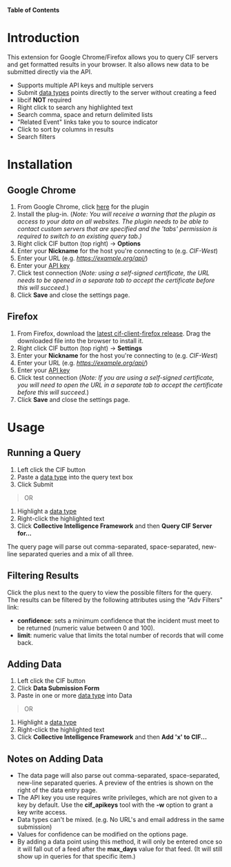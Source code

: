 **Table of Contents**


# Introduction #

This extension for Google Chrome/Firefox allows you to query CIF servers and get formatted results in your browser. It also allows new data to be submitted directly via the API.

  * Supports multiple API keys and multiple servers
  * Submit [data types](DataTypes.md) points directly to the server without creating a feed
  * libcif **NOT** required
  * Right click to search any highlighted text
  * Search comma, space and return delimited lists
  * "Related Event" links take you to source indicator
  * Click to sort by columns in results
  * Search filters

# Installation #
## Google Chrome ##
  1. From Google Chrome, click [here](https://chrome.google.com/webstore/detail/collective-intelligence-f/bimiihlcdmbjjpbmnkiaaiolfneljdne) for the plugin
  1. Install the plug-in. (_Note: You will receive a warning that the plugin as access to your data on all websites. The plugin needs to be able to contact custom servers that are specified and the 'tabs' permission is required to switch to an existing query tab.)_
  1. Right click CIF button (top right) -> **Options**
  1. Enter your **Nickname** for the host you're connecting to (e.g. _CIF-West_)
  1. Enter your URL (e.g. _https://example.org/api/_)
  1. Enter your [API key](Tools_cif_apikeys.md)
  1. Click test connection  (_Note: using a self-signed certificate, the URL needs to be opened in a separate tab to accept the certificate before this will succeed._)
  1. Click **Save** and close the settings page.

## Firefox ##
  1. From Firefox, download the [latest cif-client-firefox release](https://github.com/collectiveintel/cif-client-chrome/releases). Drag the downloaded file into the browser to install it.
  1. Right click CIF button (top right) -> **Settings**
  1. Enter your **Nickname** for the host you're connecting to (e.g. _CIF-West_)
  1. Enter your URL (e.g. _https://example.org/api/_)
  1. Enter your [API key](Tools_cif_apikeys.md)
  1. Click test connection  (_Note: If you are using a self-signed certificate, you will need to open the URL in a separate tab to accept the certificate before this will succeed._)
  1. Click **Save** and close the settings page.

# Usage #
## Running a Query ##
  1. Left click the CIF button
  1. Paste a [data type](DataTypes.md) into the query text box
  1. Click Submit
> OR
  1. Highlight a [data type](DataTypes.md)
  1. Right-click the highlighted text
  1. Click **Collective Intelligence Framework** and then **Query CIF Server for...**

The query page will parse out comma-separated, space-separated, new-line separated queries and a mix of all three.

## Filtering Results ##
Click the plus next to the query to view the possible filters for the query. The results can be filtered by the following attributes using the "Adv Filters" link:
  * **confidence**: sets a minimum confidence that the incident must meet to be returned (numeric value between 0 and 100).
  * **limit**: numeric value that limits the total number of records that will come back.

## Adding Data ##
  1. Left click the CIF button
  1. Click **Data Submission Form**
  1. Paste in one or more [data type](DataTypes.md) into Data
> OR
  1. Highlight a [data type](DataTypes.md)
  1. Right-click the highlighted text
  1. Click **Collective Intelligence Framework** and then **Add 'x' to CIF...**

## Notes on Adding Data ##
  * The data page will also parse out comma-separated, space-separated, new-line separated queries. A preview of the entries is shown on the right of the data entry page.
  * The API key you use requires write privileges, which are not given to a key by default. Use the **cif\_apikeys** tool with the **-w** option to grant a key write access.
  * Data types can't be mixed. (e.g. No URL's and email address in the same submission)
  * Values for confidence can be modified on the options page.
  * By adding a data point using this method, it will only be entered once so it will fall out of a feed after the **max\_days** value for that feed. (It will still show up in queries for that specific item.)